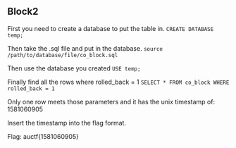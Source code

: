 Block2
--

First you need to create a database to put the table in. 
```CREATE DATABASE temp;```

Then take the .sql file and put in the database.
```source /path/to/database/file/co_block.sql```

Then use the database you created
```USE temp;```

Finally find all the rows where rolled_back = 1 
```SELECT * FROM co_block WHERE rolled_back = 1```

Only one row meets those parameters and it has the unix timestamp of: 1581060905

Insert the timestamp into the flag format. 

Flag: auctf{1581060905}


